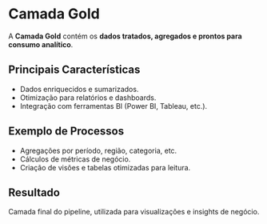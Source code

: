 # Camada Gold

A **Camada Gold** contém os **dados tratados, agregados e prontos para consumo analítico**.

## Principais Características

- Dados enriquecidos e sumarizados.  
- Otimização para relatórios e dashboards.  
- Integração com ferramentas BI (Power BI, Tableau, etc.).  

## Exemplo de Processos

- Agregações por período, região, categoria, etc.  
- Cálculos de métricas de negócio.  
- Criação de visões e tabelas otimizadas para leitura.

## Resultado

Camada final do pipeline, utilizada para visualizações e insights de negócio.

